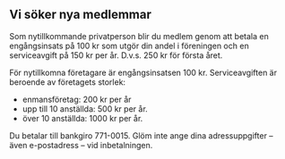 ## Vi söker nya medlemmar

Som nytillkommande privatperson blir du medlem genom att betala en engångsinsats på
100 kr som utgör din andel i föreningen och en serviceavgift på 150 kr per år.
D.v.s. 250 kr för första året.

För nytillkomna företagare är engångsinsatsen 100 kr. Serviceavgiften är beroende av
företagets storlek:

- enmansföretag: 200 kr per år
- upp till 10 anställda: 500 kr per år.
- över 10 anställda: 1000 kr per år.

Du betalar till bankgiro 771-0015. Glöm inte ange dina adressuppgifter – även
e-postadress – vid inbetalningen.
